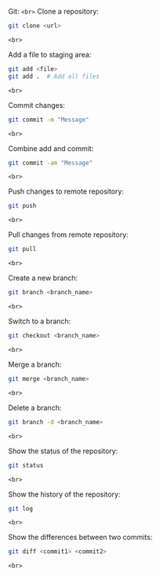 Git:
`<br>`
Clone a repository: 
```bash 
git clone <url>
```
`<br>`

Add a file to staging area:
```bash
git add <file>
git add .  # Add all files
``` 
`<br>`

Commit changes:
```bash
git commit -m "Message"
```
`<br>`

Combine add and commit:
```bash 
git commit -am "Message"
```
`<br>`

Push changes to remote repository:
```bash
git push
```
`<br>`

Pull changes from remote repository:
```bash
git pull
```
`<br>`

Create a new branch:
```bash
git branch <branch_name>
```
`<br>`

Switch to a branch:
```bash
git checkout <branch_name>
```
`<br>`

Merge a branch:
```bash
git merge <branch_name>
```
`<br>`

Delete a branch:
```bash
git branch -d <branch_name>
```
`<br>`

Show the status of the repository:
```bash
git status
```
`<br>`

Show the history of the repository:
```bash
git log
```
`<br>`

Show the differences between two commits:
```bash
git diff <commit1> <commit2>
```
`<br>`

